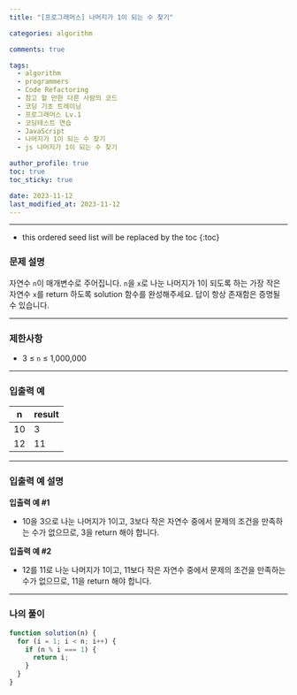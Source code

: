```yaml
---
title: "[프로그래머스] 나머지가 1이 되는 수 찾기"

categories: algorithm

comments: true

tags:
  - algorithm
  - programmers
  - Code Refactoring
  - 참고 할 만한 다른 사람의 코드
  - 코딩 기초 트레이닝
  - 프로그래머스 Lv.1
  - 코딩테스트 연습
  - JavaScript
  - 나머지가 1이 되는 수 찾기
  - js 나머지가 1이 되는 수 찾기

author_profile: true
toc: true
toc_sticky: true

date: 2023-11-12
last_modified_at: 2023-11-12
---
```


---

<!-- prettier-ignore -->
* this ordered seed list will be replaced by the toc 
{:toc}

### 문제 설명

자연수 `n`이 매개변수로 주어집니다. `n`을 `x`로 나눈 나머지가 1이 되도록 하는 가장 작은 자연수 `x`를 return 하도록 solution 함수를 완성해주세요. 답이 항상 존재함은 증명될 수 있습니다.

---

### 제한사항

- 3 ≤ `n` ≤ 1,000,000

---

### 입출력 예

| n   | result |
| --- | ------ |
| 10  | 3      |
| 12  | 11     |

---

### 입출력 예 설명

**입출력 예 #1**

- 10을 3으로 나눈 나머지가 1이고, 3보다 작은 자연수 중에서 문제의 조건을 만족하는 수가 없으므로, 3을 return 해야 합니다.

**입출력 예 #2**

- 12를 11로 나눈 나머지가 1이고, 11보다 작은 자연수 중에서 문제의 조건을 만족하는 수가 없으므로, 11을 return 해야 합니다.

---

### 나의 풀이

```jsx
function solution(n) {
  for (i = 1; i < n; i++) {
    if (n % i === 1) {
      return i;
    }
  }
}
```
